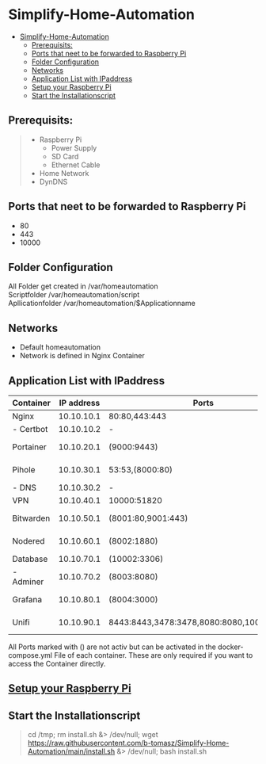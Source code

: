 # Simplify-Home-Automation

- [Simplify-Home-Automation](#simplify-home-automation)
  - [Prerequisits:](#prerequisits)
  - [Ports that neet to be forwarded to Raspberry Pi](#ports-that-neet-to-be-forwarded-to-raspberry-pi)
  - [Folder Configuration](#folder-configuration)
  - [Networks](#networks)
  - [Application List with IPaddress](#application-list-with-ipaddress)
  - [Setup your Raspberry Pi](#setup-your-raspberry-pi)
  - [Start the Installationscript](#start-the-installationscript)

## Prerequisits:
> - Raspberry Pi
>    - Power Supply
>    - SD Card
>    - Ethernet Cable   
> - Home Network
> - DynDNS

## Ports that neet to be forwarded to Raspberry Pi
- 80
- 443
- 10000

## Folder Configuration

All Folder get created in   /var/homeautomation \
Scriptfolder                /var/homeautomation/script \
Apllicationfolder           /var/homeautomation/$Applicationname

## Networks
- Default homeautomation
- Network is defined in Nginx Container

## Application List with IPaddress
| Container | IP address | Ports                                     | Web address                        |
| --------- | ---------- | ----------------------------------------- | ---------------------------------- |
| Nginx     | 10.10.10.1 | 80:80,443:443                             | -                                  |
| - Certbot | 10.10.10.2 | -                                         | -                                  |
| Portainer | 10.10.20.1 | (9000:9443)                               | portainer.home / portainer.$Domain |
| Pihole    | 10.10.30.1 | 53:53,(8000:80)                           | pihole.home / pihole.$Domain       |
| - DNS     | 10.10.30.2 | -                                         | -                                  |
| VPN       | 10.10.40.1 | 10000:51820                               | vpn.$Domain                        |
| Bitwarden | 10.10.50.1 | (8001:80,9001:443)                        | bitwarden.home / bitwarden.$Domain |
| Nodered   | 10.10.60.1 | (8002:1880)                               | nodered.home / nodered.$Domain     |
| Database  | 10.10.70.1 | (10002:3306)                              | -                                  |
| - Adminer | 10.10.70.2 | (8003:8080)                               | database.home / database.$Domain   |
| Grafana   | 10.10.80.1 | (8004:3000)                               | grafana.home / grafana.$Domain     |
| Unifi     | 10.10.90.1 | 8443:8443,3478:3478,8080:8080,10001:10001 | unifi.home / unifi.$Domain         |

All Ports marked with () are not activ but can be activated in the docker-compose.yml File of each container. These are only required if you want to access the Container directly.

## [Setup your Raspberry Pi](Documentation/setup.md)

## Start the Installationscript
> cd /tmp; rm install.sh &> /dev/null; wget https://raw.githubusercontent.com/b-tomasz/Simplify-Home-Automation/main/install.sh &> /dev/null; bash install.sh
